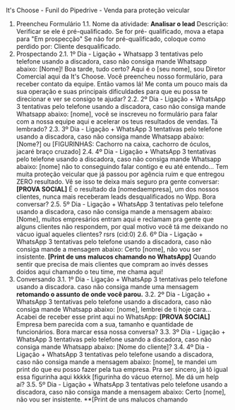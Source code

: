 It's Choose - Funil do Pipedrive - Venda para proteção veicular
1. Preencheu Formulário
1.1. Nome da atividade: **Analisar o lead** Descrição: Verificar se ele é pré-qualificado. Se for pré-
qualificado, mova a etapa para "Em prospecção" Se não for pré-qualificado, coloque como perdido
por: Cliente desqualificado.
2. Prospectando
2.1. 1º Dia - Ligação + Whatsapp 3 tentativas pelo telefone usando a discadora, caso não consiga
mande Whatsapp abaixo: [Nome]! Boa tarde, tudo certo? Aqui é o [seu nome], sou Diretor Comercial
aqui da It's Choose. Você preencheu nosso formulário, para receber contato da equipe. Então vamos
lá! Me conta um pouco mais da sua operação e suas principais dificuldades para que eu possa te
direcionar e ver se consigo te ajudar?
2.2. 2º Dia - Ligação + WhatsApp 3 tentativas pelo telefone usando a discadora, caso não consiga
mande Whatsapp abaixo: [nome], você se inscreveu no formulário para falar com a nossa equipe aqui
e acelerar os teus resultados de vendas. Tá lembrado?
2.3. 3º Dia - Ligação + WhatsApp 3 tentativas pelo telefone usando a discadora, caso não consiga
mande Whatsapp abaixo: [Nome?] ou [FIGURINHAS: Cachorro na caixa, cachorro de óculos, jacaré
braço cruzado]
2.4. 4º Dia - Ligação + WhatsApp 3 tentativas pelo telefone usando a discadora, caso não consiga
mande Whatsapp abaixo: [nome] não to conseguindo falar contigo e eu até entendo... Tem muita
proteção veicular que já passou por agência ruim e que entregou ZERO resultado. Vê se isso te deixa
mais seguro pra gente conversar: **[PROVA SOCIAL]** É o resultado da [nomedaempresa], um dos
nossos clientes, nunca mais receberam leads desqualificados no Wpp. Bora conversar?
2.5. 5º Dia - Ligação + WhatsApp 3 tentativas pelo telefone usando a discadora, caso não consiga
mande a mensagem abaixo: [Nome], muitos empresários entram aqui e reclamam pra gente que
alguns clientes não respondem, por qual motivo você tá me deixando no vácuo igual aqueles
clientes? rsrs (cid:0)
2.6. 6º Dia - Ligação + WhatsApp 3 tentativas pelo telefone usando a discadora, caso não consiga
mande a mensagem abaixo: Certo [nome], não vou ser insistente. **[Print de uns malucos chamando
no WhatsApp]** Quando sentir que precisa de mais clientes que compram ao invés desses doidos
aqui chamando o teu time, me chama aqui!
3. Conversando
3.1. 1º Dia - Ligação + WhatsApp 3 tentativas pelo telefone usando a discadora. caso não consiga
mande uma mensagem **retomando o assunto de onde você parou.**
3.2. 2º Dia - Ligação + WhatsApp 3 tentativas pelo telefone usando a discadora, caso não consiga
mande Whatsapp abaixo: [nome], lembrei de ti hoje cara... Acabei de receber esse print aqui no
WhatsApp: **[PROVA SOCIAL]** Empresa bem parecida com a sua, tamanho e quantidade de
funcionários. Bora marcar essa nossa conversa?
3.3. 3º Dia - Ligação + WhatsApp 3 tentativas pelo telefone usando a discadora, caso não consiga
mande Whatsapp abaixo: [Nome do cliente]?
3.4. 4º Dia - Ligação + WhatsApp 3 tentativas pelo telefone usando a discadora, caso não consiga
mande a mensagem abaixo: [nome], te mandei um print do que eu posso fazer pela tua empresa. Pra
ser sincero, já tô igual essa figurinha aqui kkkkk [figurinha do vácuo eterno]. Me dá um help aí?
3.5. 5º Dia - Ligação + WhatsApp 3 tentativas pelo telefone usando a discadora, caso não consiga
mande a mensagem abaixo: Certo [nome], não vou ser insistente. **[Print de uns malucos chamando